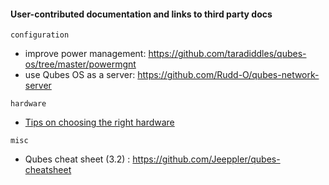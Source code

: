 #### User-contributed documentation and links to third party docs

`configuration`
- improve power management: https://github.com/taradiddles/qubes-os/tree/master/powermgnt
- use Qubes OS as a server: https://github.com/Rudd-O/qubes-network-server

`hardware`
- [Tips on choosing the right hardware](hardware/hardware-selection.md)

`misc`
- Qubes cheat sheet (3.2) : https://github.com/Jeeppler/qubes-cheatsheet
